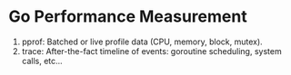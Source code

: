 
# Go Performance Measurement

1. pprof: Batched or live profile data (CPU, memory, block, mutex).
2. trace: After-the-fact timeline of events: goroutine scheduling, system calls, etc...
